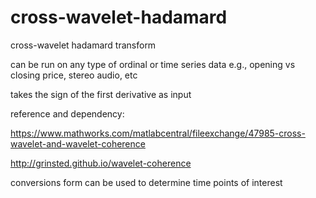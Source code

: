 # cross-wavelet-hadamard
cross-wavelet hadamard transform

can be run on any type of ordinal or time series data e.g., opening vs closing price, stereo audio, etc

takes the sign of the first derivative as input

reference and dependency:

https://www.mathworks.com/matlabcentral/fileexchange/47985-cross-wavelet-and-wavelet-coherence

http://grinsted.github.io/wavelet-coherence

conversions form can be used to determine time points of interest

